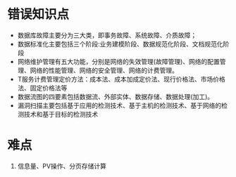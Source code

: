 # 错误知识点
- 数据库故障主要分为三大类，即事务故障、系统故障、介质故障；
- 数据标准化主要包括三个阶段:业务建模阶段、数据规范化阶段、文档规范化阶段
- 网络维护管理有五大功能，分别是网络的失效管理(故障管理)、网络的配置管理、网络的性能管理、网络的安全管理、网络的计费管理。
- T服务计费管理定价方法：成本法、成本加成定价法、现行价格法、市场价格法、固定价格法等
- 数据流图的四要素包括数据流、外部实体、数据存储、数据处理(加工)。
- 漏洞扫描主要包括基于应用的检测技术、基于主机的检测技术、基于网络的检测技术和基于目标的检测技术


# 难点
1. 信息量、PV操作、分页存储计算